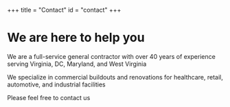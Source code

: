 +++
title = "Contact"
id = "contact"
+++

# We are here to help you

We are a full-service general contractor with over 40 years of experience serving Virginia, DC, Maryland, and West Virginia 

We specialize in commercial buildouts and renovations for healthcare, retail, automotive, and industrial facilities

Please feel free to contact us
